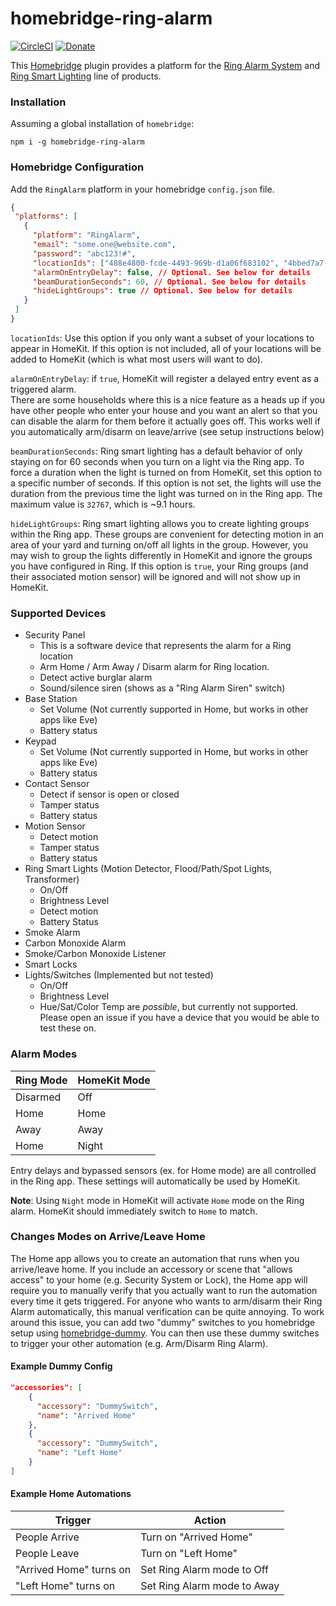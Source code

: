 # homebridge-ring-alarm
 
[![CircleCI](https://circleci.com/gh/dgreif/ring-alarm.svg?style=svg)](https://circleci.com/gh/dgreif/ring-alarm)
[![Donate](https://img.shields.io/badge/Donate-PayPal-green.svg)](https://www.paypal.com/cgi-bin/webscr?cmd=_donations&business=HD9ZPB34FY428&currency_code=USD&source=url)
 
This [Homebridge](https://github.com/nfarina/homebridge) plugin provides a platform for the
[Ring Alarm System](https://shop.ring.com/pages/security-system) and [Ring Smart Lighting](https://shop.ring.com/pages/smart-lighting) line of products.
 
 ### Installation
 
 Assuming a global installation of `homebridge`:
 
 `npm i -g homebridge-ring-alarm`
 
 ### Homebridge Configuration
 
 Add the `RingAlarm` platform in your homebridge `config.json` file.
 
 ```json
{
  "platforms": [
    {
      "platform": "RingAlarm",
      "email": "some.one@website.com",
      "password": "abc123!#",
      "locationIds": ["488e4800-fcde-4493-969b-d1a06f683102", "4bbed7a7-06df-4f18-b3af-291c89854d60"], // OPTIONAL. See below for details
      "alarmOnEntryDelay": false, // Optional. See below for details
      "beamDurationSeconds": 60, // Optional. See below for details
      "hideLightGroups": true // Optional. See below for details
    }
  ]
}
```

`locationIds`: Use this option if you only want a subset of your locations to appear in HomeKit. If this option is not included, 
all of your locations will be added to HomeKit (which is what most users will want to do).  

`alarmOnEntryDelay`: if `true`, HomeKit will register a delayed entry event as a triggered alarm.  
There are some households where this is a nice feature as a heads up if you have other people who
enter your house and you want an alert so that you can disable the alarm for them before it actually goes off.
This works well if you automatically arm/disarm on leave/arrive (see setup instructions below)

`beamDurationSeconds`: Ring smart lighting has a default behavior of only staying on for 60 seconds
when you turn on a light via the Ring app.  To force a duration when the light is turned on from HomeKit,
set this option to a specific number of seconds.
If this option is not set, the lights will use the duration from the previous time the light was turned on in the Ring app.
The maximum value is `32767`, which is ~9.1 hours.

`hideLightGroups`: Ring smart lighting allows you to create lighting groups within the Ring app.
These groups are convenient for detecting motion in an area of your yard and turning on/off all lights
in the group.  However, you may wish to group the lights differently in HomeKit and ignore the 
groups you have configured in Ring.  If this option is `true`, your Ring groups (and their associated motion sensor)
will be ignored and will not show up in HomeKit.

### Supported Devices
  * Security Panel
    * This is a software device that represents the alarm for a Ring location
    * Arm Home / Arm Away / Disarm alarm for Ring location.
    * Detect active burglar alarm
    * Sound/silence siren (shows as a "Ring Alarm Siren" switch)
  * Base Station
    * Set Volume (Not currently supported in Home, but works in other apps like Eve)
    * Battery status
  * Keypad
    * Set Volume (Not currently supported in Home, but works in other apps like Eve)
    * Battery status
  * Contact Sensor
    * Detect if sensor is open or closed
    * Tamper status
    * Battery status
  * Motion Sensor
    * Detect motion
    * Tamper status
    * Battery status
  * Ring Smart Lights (Motion Detector, Flood/Path/Spot Lights, Transformer)
    * On/Off
    * Brightness Level
    * Detect motion
    * Battery Status
  * Smoke Alarm
  * Carbon Monoxide Alarm
  * Smoke/Carbon Monoxide Listener
  * Smart Locks
  * Lights/Switches (Implemented but not tested)
    * On/Off
    * Brightness Level
    * Hue/Sat/Color Temp are _possible_, but currently not supported.
      Please open an issue if you have a device that you would be able to
      test these on.

### Alarm Modes

Ring Mode | HomeKit Mode
--- | ---
Disarmed | Off
Home | Home
Away | Away
Home | Night

Entry delays and bypassed sensors (ex. for Home mode) are all controlled in the Ring app.
These settings will automatically be used by HomeKit.

**Note**: Using `Night` mode in HomeKit will activate `Home` mode on the Ring alarm.
HomeKit should immediately switch to `Home` to match.  

### Changes Modes on Arrive/Leave Home

The Home app allows you to create an automation that runs when you arrive/leave home.  If you include an accessory or
scene that "allows access" to your home (e.g. Security System or Lock), the Home app will require you to manually verify
that you actually want to run the automation every time it gets triggered.  For anyone who wants to arm/disarm their
Ring Alarm automatically, this manual verification can be quite annoying.  To work around this issue, you can add two
"dummy" switches to you homebridge setup using [homebridge-dummy](https://www.npmjs.com/package/homebridge-dummy).  You
can then use these dummy switches to trigger your other automation (e.g. Arm/Disarm Ring Alarm).

#### Example Dummy Config
```json
"accessories": [
    {
      "accessory": "DummySwitch",
      "name": "Arrived Home"
    },
    {
      "accessory": "DummySwitch",
      "name": "Left Home"
    }
]
```

#### Example Home Automations

Trigger | Action
--- | ---
People Arrive | Turn on "Arrived Home"
People Leave | Turn on "Left Home"
"Arrived Home" turns on | Set Ring Alarm mode to Off
"Left Home" turns on | Set Ring Alarm mode to Away
